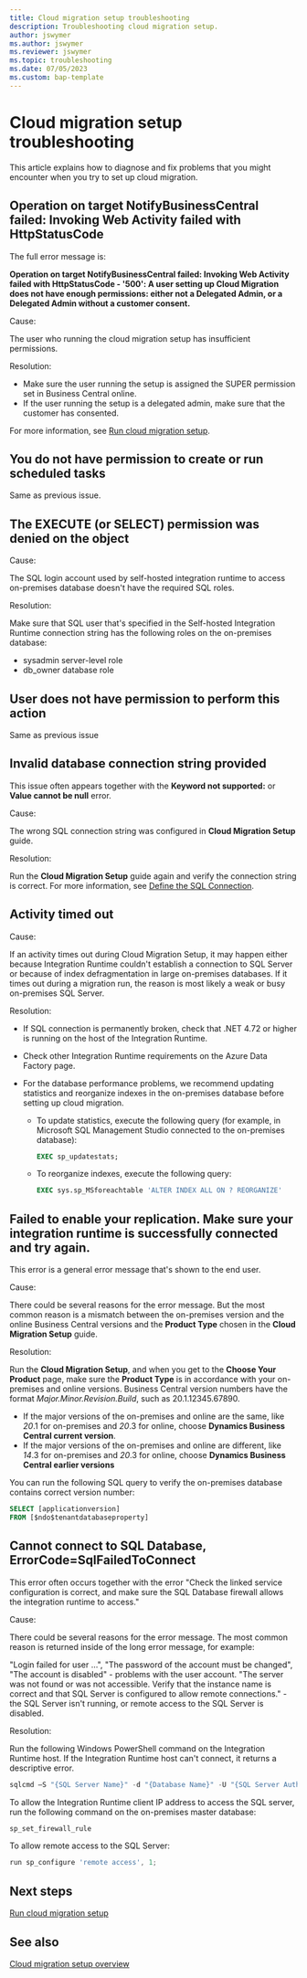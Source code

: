 ```yaml
---
title: Cloud migration setup troubleshooting
description: Troubleshooting cloud migration setup.
author: jswymer
ms.author: jswymer 
ms.reviewer: jswymer 
ms.topic: troubleshooting 
ms.date: 07/05/2023
ms.custom: bap-template
---
```


# Cloud migration setup troubleshooting

This article explains how to diagnose and fix problems that you might encounter when you try to set up cloud migration.

## Operation on target NotifyBusinessCentral failed: Invoking Web Activity failed with HttpStatusCode

The full error message is:

**Operation on target NotifyBusinessCentral failed: Invoking Web Activity failed with HttpStatusCode - '500': A user setting up Cloud Migration does not have enough permissions: either not a Delegated Admin, or a Delegated Admin without a customer consent.**

Cause:

The user who running the cloud migration setup has insufficient permissions.

Resolution:

- Make sure the user running the setup is assigned the SUPER permission set in Business Central online. 
- If the user running the setup is a delegated admin, make sure that the customer has consented.

For more information, see [Run cloud migration setup](migration-setup.md#about-delegated-administrators).

## You do not have permission to create or run scheduled tasks

Same as previous issue.

## The EXECUTE (or SELECT) permission was denied on the object

Cause:

The SQL login account used by self-hosted integration runtime to access on-premises database doesn't have the required SQL roles.

Resolution:

Make sure that SQL user that's specified in the Self-hosted Integration Runtime connection string has the following roles on the on-premises database:

- sysadmin server-level role
- db_owner database role

## User does not have permission to perform this action

Same as previous issue

## Invalid database connection string provided

This issue often appears together with the **Keyword not supported:**  or  **Value cannot be null** error.

Cause:

The wrong SQL connection string was configured in **Cloud Migration Setup** guide.

Resolution:

Run the **Cloud Migration Setup** guide again and verify the connection string is correct. For more information, see [Define the SQL Connection](migration-setup.md#sql).

## Activity timed out

Cause:

If an activity times out during Cloud Migration Setup, it may happen either because Integration Runtime couldn't establish a connection to SQL Server or because of index defragmentation in large on-premises databases. If it times out during a migration run, the reason is most likely a weak or busy on-premises SQL Server.

Resolution:

- If SQL connection is permanently broken, check that .NET 4.72 or higher is running on the host of the Integration Runtime.
- Check other Integration Runtime requirements on the Azure Data Factory page. 
- For the database performance problems, we recommend updating statistics and reorganize indexes in the on-premises database before setting up cloud migration.

  - To update statistics, execute the following query (for example, in Microsoft SQL Management Studio connected to the on-premises database):

    ```sql
    EXEC sp_updatestats;
    ```

  - To reorganize indexes, execute the following query:

    ```sql
    EXEC sys.sp_MSforeachtable 'ALTER INDEX ALL ON ? REORGANIZE'
    ```

## Failed to enable your replication. Make sure your integration runtime is successfully connected and try again.

This error is a general error message that's shown to the end user.

Cause:

There could be several reasons for the error message. But the most common reason is a mismatch between the on-premises version and the online Business Central versions and the **Product Type** chosen in the **Cloud Migration Setup** guide.

Resolution:

Run the **Cloud Migration Setup**, and when you get to the **Choose Your Product** page, make sure the **Product Type** is in accordance with your on-premises and online versions. Business Central version numbers have the format *Major.Minor.Revision.Build*, such as 20.1.12345.67890.

- If the major versions of the on-premises and online are the same, like *20*.1 for on-premises and *20*.3 for online, choose **Dynamics Business Central current version**. 
- If the major versions of the on-premises and online are different, like *14*.3  for on-premises and *20*.3  for online, choose **Dynamics Business Central earlier versions**

You can run the following SQL query to verify the on-premises database contains correct version number:

```sql
SELECT [applicationversion]
FROM [$ndo$tenantdatabaseproperty]
```

## Cannot connect to SQL Database, ErrorCode=SqlFailedToConnect

This error often occurs together with the error "Check the linked service configuration is correct, and make sure the SQL Database firewall allows the integration runtime to access."

Cause:

There could be several reasons for the error message. The most common reason is returned inside of the long error message, for example:

"Login failed for user …", "The password of the account must be changed", "The account is disabled" - problems with the user account.
"The server was not found or was not accessible. Verify that the instance name is correct and that SQL Server is configured to allow remote connections." - the SQL Server isn't running, or remote access to the SQL Server is disabled.

Resolution:

Run the following Windows PowerShell command on the Integration Runtime host. If the Integration Runtime host can't connect, it returns a descriptive error.

```powershell
sqlcmd –S "{SQL Server Name}" -d "{Database Name}" -U "{SQL Server Authenticated User Name}" -P "{PlaceholderSQLServerAuthenticatedPassword}" -Q 'select * from [dbo].[Intelligent Cloud]'
```

To allow the Integration Runtime client IP address to access the SQL server, run the following command on the on-premises master database:

```powershell
sp_set_firewall_rule
```

To allow remote access to the SQL Server:

```powershell
run sp_configure 'remote access', 1; 
```

<!--## Could not find the self-hosted integration runtime. Please ensure the self-hosted integration runtime is running and connected.-->

## Next steps

[Run cloud migration setup](migration-setup.md)

## See also

[Cloud migration setup overview](migration-setup-overview.md)  
